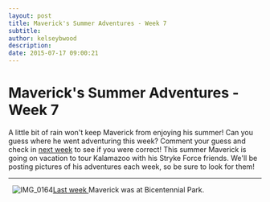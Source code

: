 ```yaml
---
layout: post
title: Maverick's Summer Adventures - Week 7
subtitle:
author: kelseybwood
description:
date: 2015-07-17 09:00:21
---
```


# Maverick's Summer Adventures - Week 7

A little bit of rain won't keep Maverick from enjoying his summer! Can you guess where he went adventuring this week? Comment your guess and check in [next week](/2015/07/24/mavericks-summer-adventures-week-8/) to see if you were correct! This summer Maverick is going on vacation to tour Kalamazoo with his Stryke Force friends. We'll be posting pictures of his adventures each week, so be sure to look for them!

* * *

  ![IMG_0164](/wp-content/uploads/2015/06/IMG_0164-300x225.jpg)[Last week ](http://strykeforce.org/2015/07/10/mavericks-summer-adventures-week-6/)Maverick was at Bicentennial Park.

